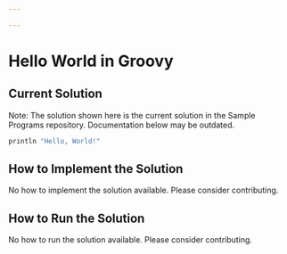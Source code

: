 ```yaml
---

---
```


# Hello World in Groovy

## Current Solution

Note: The solution shown here is the current solution in the Sample Programs repository. Documentation below may be outdated.

```Groovy
println "Hello, World!"

```

## How to Implement the Solution

No how to implement the solution available. Please consider contributing.

## How to Run the Solution

No how to run the solution available. Please consider contributing.